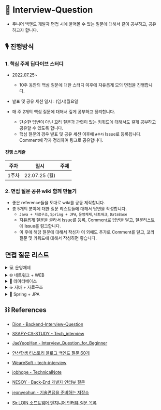 # 📖 Interview-Question
 
- 주니어 백엔드 개발자 면접 시에 물어볼 수 있는 질문에 대해서 같이 공부하고, 공유하고자 합니다. 

## 🎙 진행방식

### 1. 핵심 주제 딥다이브 스터디 

-  2022.07.25~ 
    - 10주 동안의 핵심 질문에 대한 스터디 이후에 자유롭게 모의 면접을 진행합니다.

- 발표 및 공유 세션 일시 : (임시)월요일

- 매 주 2개의 핵심 질문에 대해서 깊게 공부하고 정리합니다.
    - 단순한 답변이 아닌 꼬리 질문과 관련이 있는 키워드에 대해서도 깊게 공부하고 공유할 수 있도록 합니다.
    - 핵심 질문의 경우 발표 및 공유 세션 이후에 `#주차` Issue로 등록됩니다.  Comment에 각자 정리하여 링크로 공유합니다.

#### 진행 스케줄

| 주차  | 일시          | 주제                                                 |
| ----- | ------------- | --------------------------------------------------- |
| 1주차 | 22.07.25 (월) |      |


### 2. 면접 질문 공유 wiki 함께 만들기

- 좋은 reference들을 토대로 wiki를 공동 제작합니다. 
- 총 5개의 분야에 대한 질문 리스트들에 대해서 답변을 작성합니다.
    - `Java + 자료구조`, `Spring + JPA`, `운영체제`, `네트워크`, `DataBase`
    - 자유롭게 질문을 골라서 Issue를 등록, Comment로 답변을 달고, 질문리스트에 Issue를 링크합니다. 
    - 이 후에 해당 질문에 대해서 작성자 이 외에도 추가로 Comment를 달고, 꼬리 질문 및 키워드에 대해서 작성하면 좋습니다. 


 ## 면접 질문 리스트 

<details>
<summary>💻 운영체제</summary>
<div markdown="1">
 
1. 바이트코드와 기계어의 차이에 대해 설명해주세요.
2. 컴퓨터는 10진수를 2진수로 바꿔서 계산합니다. 10진수를 2진수로 바꾸는 방법과, 그 반대 방법에 대해 설명해주세요.
3. context switching이란?
    - PCB에 저장되는 정보는?
4. 비선점방식과 선점방식을 설명해주세요.
5. Thread 간의 데이터 공유와 Process 간의 데이터 공유의 공통점과 차이점을 설명해주세요.
    - 스레드에 스택을 독립적으로 할당하는 이유?
    - PC레지스터를 스레드마다 독립적으로 할당하는 이유?
6. 멀티스레드 프로그래밍에 대해 설명해보세요.
    - 멀티 스레드의 장점, 단점
    - 멀티 프로세스 대신 멀티 스레드를 사용하는 이유
7. Thread-safe 하다는 의미와 설계하는 법을 설명해보세요.
8. 프로세스 동기화에 대해 설명해보세요.
9. 교착상태와 기아상태의 해결방법에 대해 설명해보세요.
10. 세마포어와 뮤텍스의 차이에 대해 설명해보세요.
11. 가상 메모리에 대해 설명해보세요.
12. 페이지 교체 알고리즘에 대해서 설명해보세요.
    - 페이징이 필요한 이유는?
    - demand paging이란?
13. 캐시의 지역성에 대해 설명해보세요.
    - 페이지 적중률을 높이는 방법은? 
14. 시스템콜이란 무엇이며 시스템 콜을 사용하는 예시를 들어주세요.
15. 인터럽트가 필요한 이유 및 언제 발생되는지 설명해주세요.
    - 인터럽트 동작과정을 설명해보세요.
16. 커널 모드와 유저 모드를 구분해 놓은 이유는?
    - 커널이란?
17. 커널 수준 스레드와 사용자 수준 스레드의 각각 장단점은?
18. 운영체제가 여러 프로그램을 동시에 실행하는 원리에 대해 설명해주세요.
19. 동기와 비동기의 차이(블로킹, 넌블로킹)에 대해서 설명해주세요.
20. 캐시와 레지스터의 차이점은 무엇인가요?
</div>
</details>

<details>
<summary>🌐 네트워크 + WEB</summary>
<div markdown="2">
 
#### IP, xOSI 7, TCP/IP Layer

 1. IPV4 vs IPV6 을 설명해주세요.
 2. IPv4의 주소 부족현상을 해결하기 위해 현재 어떤 방법을 사용하고 있나요?
 3. OSI 7 - TCP/IP Layer와 각 계층에 대한 설명과 계층화하는 이유에 대해 설명해주세요
 4. 패킷이란 무엇인지 설명해주세요
 
#### TCP와 UDP

 1. TCP와 UDP의 특징과 차이점을 설명해주세요.
 2. 3-Handshaking과 4-Handshaking의 과정을 설명해주세요.
 3. 3-way handshaking 과정에서 클라이언트가 서버가 보낸 ACK+SYN을 받지 못하면?
 4. 4-way handshaking 과정에서 클라이언트가 마지막에 ACK를 굳이 보내는 이유?
 5. 만약 Server에서 FIN 세그먼트를 전송하기 전에 전송한 패킷이 Routing 지연이나 패킷 유실로 인한 재전송 등으로 인해 FIN 패킷보다 늦게 도착하는 상황이 발생하면 어떻게 될까?
 6. TCP의 연결 설정 과정(3단계)과 연결 종료 과정(4단계)이 단계가 차이나는 이유?
 7. 초기 Sequence Number인 ISN을 0부터 시작하지 않고 난수를 생성해서 설정하는 이유?
 8. UDP에서 신뢰도를 보장하는 방법을 설명해주세요.
 
#### HTTP와 HTTPS

 9. HTTP와 HTTPS의 장단점, 비교 설명해주세요
 10. HTTP1.1와 HTTP2.0 차이점은 무엇인가요?11. HTTP는 왜 비연결성인가?
 12. 모든 웹 페이지에서 HTTPS 를 사용하지 않는 이유를 설명해주세요.
 13. 비대칭키 또는 공개키 암호화 방식은 무엇인가요?
 14. HTTP REQUEST 방식 중 GET과 POST의 차이을 설명해주세요.
 15. GET, POST를 제외하고 다른 방식들을 설명해주세요.
 16. 조회하기 위한 용도 POST가 아닌 GET 방식을 사용하는 이유?
 17. 현대 웹 에서는 비연결성을 해결방법을 설명해주세요.
 18. Socket 으로 바로 통신하는 것 대비 HTTP 는 비효율적인데도 왜 많은 앱들은 HTTP 를 쓰는 걸까요?
 19. 차세대 프로토콜로 논의중인 HTTP/3 은 UDP 기반의 QUIC 이라는 기술로 구현되어 있습니다. UDP 는 TCP 대비 안정성이 떨어지는 프로토콜이라고 하는데, 그럼에도 왜 UDP 를 채택한 걸까요?
 20. SSL (또는 TLS) 가 어떻게 동작하는지 말씀해주세요.
 21. HTTP(s) 프로토콜에서 바이너리 데이터를 전송하는 방식에 대해 설명해주세요.
 
#### DNS와 DHCP

 22. 도메인과 DNS가 무엇인지 설명해주세요
 23. Domain Name System 동작과정을 설명해주세요.
 24. DNS 스케줄링 알고리즘에 대해 설명해주세요. 특히 round robin 방식과 문제점을 설명해주세요
 25. DHCP 서버의 역할을 간단히 설명해주세요.

#### 로드밸런서

 26. 로드 밸런싱을 설명해주세요.
 27. L4 로드 밸런싱과 L7 로드 밸런싱에 대해  설명하고, 차이를 말해보세요
 28. 게이트웨이란?
 29. 서버에 트래픽이 주어졌을 때 어떻게 응답속도를 개선할 수 있는가?
 30. 로드밸런싱과 클러스터링 개념과 차이
 31. 프록시 서버에 대한 설명
 32. 리버스 프록시 서버를 왜 쓰는지 및 장단점
 
#### WEB

 33. url과 uri에 대해 각각 설명해주세요
 34. 브라우저에 "www.google.com" 입력하면 어떤일이 일어날까요?
 35. RESTful API란 무엇인가요?
 36. Ajax의 장점과 단점은 무엇인가요?
 37. CORS, preflight는 무엇인가요?
 38. 소켓이란 무엇인가요, 소켓 프로그래밍에 대해 설명해주세요?
 39. DOM과 가상DOM
 40. OAuth란 무엇인가요?
 41. SPA
 42. HTTP 는 Stateless (상태가 없는) 통신 프로토콜이라고 합니다. 따라서, 상태가 없다면 가령 HTTP 를 쓰는 서비스는 매번 로그인을 해 줘야 하거나 사용자 정보를 저장하는 일이 불가능합니다. 그런데 실제론 그렇지 않죠. 어떻게 이런 불편함을 해소했을까요?
 43. Socket 으로 웹 페이지를 크롤링하는 HTTP 클라이언트를 직접 구현해야 한다면, 어떻게 하시겠습니까?
 44. http통신을 api를 안쓰고 하려면?
 
#### 쿠키와 세션
 
 45. 세션 / 토큰 / 쿠키 / JWT 인증방식에 대한 장단점과 해결 방안에 대해 설명해주세요
 
</div>
</details>

<details>
<summary>💾 데이터베이스</summary>
<div markdown="3">
 
#### RDBS 란?

  1. Super Key, Candiate Key, Primary Key, Alternate Key, Foreign Key

#### 정규화란 무엇인가?

  2. 정규화의 종류

#### 인덱스(Index)란 무엇인가?

  3. Index 의 자료구조
  4. Index 사용 시 장점과 단점
  5. Clustered Index와 Non-Clustered Index 의 차이
  6. 인덱스는 어떤 기준으로 정해야하는가?
  7. Cardinality 란?
  8. Selectivity 란?
  9. Primary Index vs Secondary Index
  10. Composite Index
  11. 모든 칼럼에 Index를 사용 시 발생하는 문제는?
  12. Index 를 사용하기 적합한 테이블은?

#### 트랜잭션(Transaction)이란 무엇인가?

  13. ACID 란?
  14. 트랜잭션 격리 수준
  15. 트랜잭션의 상태
  16. 교착상태란?

#### 옵티마이저(Optimizer)란 무엇인가?

#### Statement, PreparedStatement 차이

#### CAP 이론(일관성, 가용성, 네트워크 분할 허용성)

#### SQL과 NoSQL의 차이점

  17. 저장 방식에 따른 NoSQL 분류 (Key-Value Model, Document Model, Column Model)
  18. NOSQL 이 확장에 열려있는 이유는?

#### Redis 란 무엇인가?

#### ORM 이란 무엇인가?

  19. ORM 의 장점
</div>
</details>

<details>
<summary>☕ 자바 + 자료구조</summary>
<div markdown="4">
 
### 자바

1. java 언어의 장단점
2. JVM 구조 & JAVA 동작 원리
3. OOP의 4가지 특징
4. OOP의 5대 원칙 (SOLID)
5. 객체지향(Object-Oriented)이란
6. 객체지향 프로그래밍과 절차지향 프로그래밍의 차이
7. 클래스, 객체, 인스턴스의 차이
8. 객체(Object)란 무엇인가
9. 변수의 3가지 타입에 대해 설명해주세요.
10. Wrapper Class에 대해 설명하시오.
11. 자바의 접근 제어자
12. Autoboxing, Autounboxing에 대해 설명하시오.
13. non-static 멤버와 static 멤버의 차이에 대해 설명하시오.
14. main 메소드가 public static인 이유는?
15. Final 키워드의 용도에 대해 설명하시오.
16. Generic에 대해 설명하시오.
17. ==과 equals()의 차이에 대해 설명하세요. (동일성 vs 동등성)
18. Call by Reference와 Call by Value의 차이에 대해 설명하시오. + 자바에서 사용하는 방식은?
19. 추상 클래스와 인터페이스의 차이에 대해 설명하시오.
20. java reflection에 대해 설명하시오.
21. String, StringBuilder, StringBuffer의 차이점을 설명해주세요.
22. Java 8에 추가된 기능은 무엇이 있나요? (프로젝트를 진행하면서 버전을 11로 사용한 이유는?)
23. Lambda란 무엇이고 어떠한 장점이 있는가?
24. Stream API 특징이나 장점은 무엇이 있나요?
25. Garbage Collector(GC)란? + 동작 방식 + 동작 알고리즘
26. GC에 의해 변수가 초기화되는 시점을 설정해주세요.
27. JAVA에서 바이트코드에 대해 설명해보세요.
28. 예외처리 방법을 설명해주세요.
29. 자바에서 쓰레드를 구현하기 위한 2가지 방법을 간단하게 설명하시오.
30. Java Collections Framework
31. ArrayList와 LinkedList의 차이는 무엇인가요
32. HashTable vs HashMap
33. CheckedException과 UnCheckedException의 차이
34. Error, Exception 에 대해 설명
35. Synchronized(동기화)를 하기 위한 방법은 무엇이 있나요
36. try-with-resource란?
37. Functional Interface란 무엇인가요?
38. Method Reference는 무엇인가요?
39. Optional 클래스는 무엇인가요?
40. 업캐스팅과 다운캐스팅이란?
41. this 키워드는 언제 사용되나요?
42. 오버로딩 오버라이딩
43. Java SE와 Java EE 애플리케이션 차이
44. java 직렬화(Serialization)와 역직렬화(Deserialization)란 무엇인가
45. Annotation
46. Mutable 객체와 Immutable 객체 차이점


### 자료구조
1. List Set 차이
2. 배열과 리스트
3. 스택
4. 큐
5. 해싱
6. 그래프
7. 해시와 해시테이블
8. 힙
9. 트리
10. Tree, Binary Tree, BST, AVL Tree, MST, Red-Black Tree
11. 트리 순회
12. 자료구조를 이용해서 스택 구현하기
13. 2개의 스택으로 큐 구현하기
</div>
</details>

<details>
<summary>🌱 Spring + JPA</summary>
<div markdown="5">
 
### Spring
1. Spring DI/IoC는 어떻게 동작하나요?
2. Spring Bean이란 무엇인가요?
3. 스프링 Bean의 생성 과정을 설명해주세요.
4. 스프링 Bean의 Scope에 대해서 설명해주세요.
5. IoC 컨테이너의 역할은 무엇이 있을까요?
6. DI 종류는 어떤것이 있고, 이들의 차이는 무엇인가요?
7. Autowiring 과정에 대해서 설명해주세요.
8. Spring Web MVC의 Dispatcher Servlet의 동작 원리에 대해서 간단히 설명해주세요.
9. 프론트 컨트롤러 패턴이란 무엇인가요?
10. Servlet Filter와 Spring Interceptor의 차이는 무엇인가요?
11. Spring에서 CORS 에러를 해결하기 위한 방법을 설명해주세요.
12. Bean/Component 어노테이션에 대해서 설명해주시고, 둘의 차이점에 대해 설명해주세요.
13. @Configuration 어노테이션에 대해서 설명해주세요.
14. Proxy에 대해서 설명해주세요.
    - CGLIB, JDK Proxy
15. Spring AOP를 활용해보셨다면, 어떻게 활용해보셨나요? 장점이 무엇일까요?
16. POJO란 무엇인가요? Spring Framework에서 POJO는 무엇이 될 수 있을까요?
17. Spring Web MVC에서 요청 마다 Thread가 생성되어 Controller를 통해 요청을 수행할텐데, 어떻게 1개의 Controller만 생성될 수 있을까요?
18. Filter는 Servlet의 스펙이고, Interceptor는 Spring MVC의 스펙입니다. Spring Application에서 Filter와 Interceptor를 통해 예외를 처리할 경우 어떻게 해야 할까요?
19. Spring Application을 구동할 때 메서드를 실행시키는 방법에 대해 설명해주세요.
20. 의존성과 설정값을 생성자 인자로 주입해야 하는 이유에 대해 설명해주세요.
21. PSA란 무엇인가요?

### JPA
1. JPA 영속성 컨텍스트의 이점(5가지)을 설명해주세요.
2. 영속성 컨텍스트 생명주기에 대해서 설명해주세요.
3. 1차 캐시, 2차 캐시에 대해서 설명해주세요.
4. dirty checking에 대해서 설명해주세요.
5. LazyInitializationException은 왜 발생할까요?
6. 스프링 프레임워크에서의 엔티티 매니저와 영속성 컨텍스트
7. JPA Propagation 전파단계를 설명해주세요.
8. JPA를 쓴다면 그 이유에 대해서 설명해주세요.
9. N + 1 문제는 무엇이고 이것이 발생하는 이유와 이를 해결하는 방법을 설명해주세요.
10. OSIV에 대해서 설명해주세요.
</div>
</details>

## ⛓ References

- [Dion - Backend-Interview-Question](https://github.com/ksundong/backend-interview-question)


- [SSAFY-CS-STUDY - Tech_interview](https://github.com/SSAFY-CS-STUDY)

- [JaeYeopHan - Interview_Question_for_Beginner](https://github.com/JaeYeopHan/Interview_Question_for_Beginner)

- [안산학생 티스토리 블로그 백엔드 질문 60개](https://haejun0317.tistory.com/238) 


- [WeareSoft - 
tech-interview](https://github.com/WeareSoft/tech-interview)


- [jobhope - TechnicalNote](https://github.com/jobhope/TechnicalNote)

- [NESOY - Back-End 개발자 인터뷰 질문](https://github.com/NESOY/Back-end-Developer-Interview-Questions)


- [jeonyeohun - 기술면접을 준비하는 저장소](https://github.com/jeonyeohun/Getting-Ready-For-Interview)

- [Sir.LOIN 소프트웨어 엔지니어 인터뷰 질문 목록](https://github.com/sirloin-dev/meatplatform/blob/master/job-description/interview-questions.adoc)

